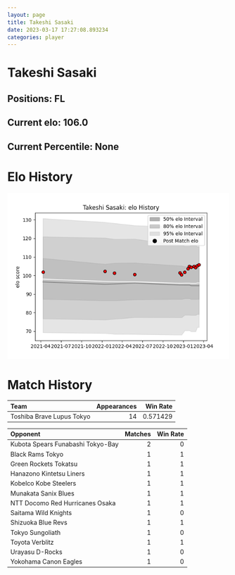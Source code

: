```yaml
---  
layout: page  
title: Takeshi Sasaki  
date: 2023-03-17 17:27:08.893234  
categories: player  
---
```

# Takeshi Sasaki

## Positions: FL

## Current elo: 106.0

## Current Percentile: None

# Elo History


![elo history](history_TakeshiSasaki.png)
# Match History


| Team                      |   Appearances |   Win Rate |
|:--------------------------|--------------:|-----------:|
| Toshiba Brave Lupus Tokyo |            14 |   0.571429 |

| Opponent                          |   Matches |   Win Rate |
|:----------------------------------|----------:|-----------:|
| Kubota Spears Funabashi Tokyo-Bay |         2 |          0 |
| Black Rams Tokyo                  |         1 |          1 |
| Green Rockets Tokatsu             |         1 |          1 |
| Hanazono Kintetsu Liners          |         1 |          1 |
| Kobelco Kobe Steelers             |         1 |          1 |
| Munakata Sanix Blues              |         1 |          1 |
| NTT Docomo Red Hurricanes Osaka   |         1 |          1 |
| Saitama Wild Knights              |         1 |          0 |
| Shizuoka Blue Revs                |         1 |          1 |
| Tokyo Sungoliath                  |         1 |          0 |
| Toyota Verblitz                   |         1 |          1 |
| Urayasu D-Rocks                   |         1 |          0 |
| Yokohama Canon Eagles             |         1 |          0 |